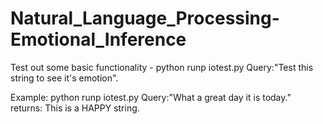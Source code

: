 # Natural_Language_Processing-Emotional_Inference
Test out some basic functionality - python runp iotest.py Query:"Test this string to see it's emotion".

Example: python runp iotest.py Query:"What a great day it is today."
returns: This is a HAPPY string.
